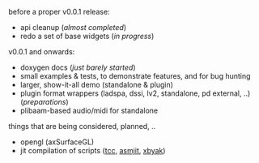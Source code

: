before a proper v0.0.1 release:

  * api cleanup (<i>almost completed</i>)
  * redo a set of base widgets (<i>in progress</i>)

v0.0.1 and onwards:

  * doxygen docs (<i>just barely started</i>)
  * small examples & tests, to demonstrate features, and for bug hunting
  * larger, show-it-all demo (standalone & plugin)
  * plugin format wrappers (ladspa, dssi, lv2, standalone, pd external, ..) (<i>preparations</i>)
  * plibaam-based audio/midi for standalone

things that are being considered, planned, ..
  * opengl (axSurfaceGL)
  * jit compilation of scripts ([tcc](http://bellard.org/tcc/), [asmjit](http://code.google.com/p/asmjit/), [xbyak](http://homepage1.nifty.com/herumi/soft/xbyak_e.html))